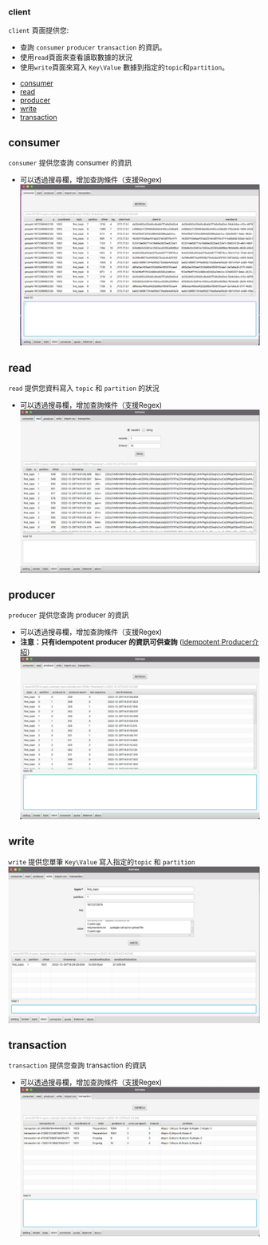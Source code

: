 ### client

`client` 頁面提供您:
* 查詢 `consumer` `producer` `transaction` 的資訊。
* 使用`read`頁面來查看讀取數據的狀況
* 使用`write`頁面來寫入 `Key\Value` 數據到指定的`topic`和`partition`。

- [consumer](#consumer)
- [read](#read)
- [producer](#producer)
- [write](#write)
- [transaction](#transaction)

## consumer
`consumer` 提供您查詢 consumer 的資訊
* 可以透過搜尋欄，增加查詢條件（支援Regex) 
![client_consumer](client_consumer.png)

## read
`read` 提供您資料寫入 `topic` 和 `partition` 的狀況
* 可以透過搜尋欄，增加查詢條件（支援Regex)
![client_read](client_read.png)

## producer

`producer` 提供您查詢 producer 的資訊
* 可以透過搜尋欄，增加查詢條件（支援Regex)
*  **注意：只有idempotent producer 的資訊可供查詢** ([Idempotent Producer介紹](https://www.conduktor.io/kafka/idempotent-kafka-producer))
![client_producer](client_producer.png)

## write
`write` 提供您單筆 `Key\Value` 寫入指定的`topic` 和 `partition`
![client_producer](client_write.png)

## transaction
`transaction` 提供您查詢 transaction 的資訊
* 可以透過搜尋欄，增加查詢條件（支援Regex)
![client_transaction](client_transaction.png)